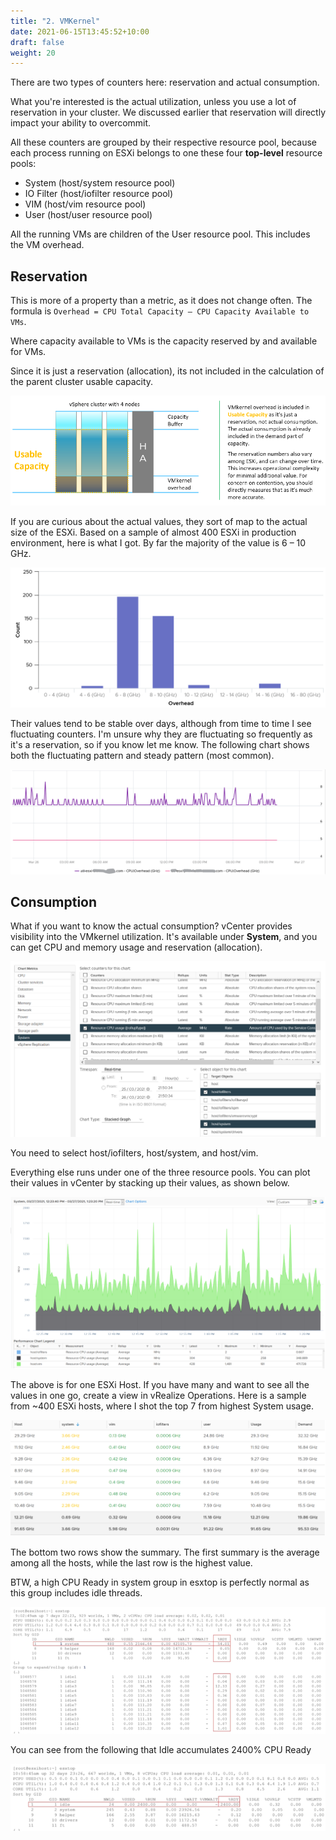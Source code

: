 ```yaml
---
title: "2. VMKernel"
date: 2021-06-15T13:45:52+10:00
draft: false
weight: 20
---
```


There are two types of counters here: reservation and actual consumption.

What you're interested is the actual utilization, unless you use a lot of reservation in your cluster. We discussed earlier that reservation will directly impact your ability to overcommit.

All these counters are grouped by their respective resource pool, because each process running on ESXi belongs to one these four **top-level** resource pools:
- System (host/system resource pool)
- IO Filter (host/iofilter resource pool)
- VIM (host/vim resource pool)
- User (host/user resource pool)

All the running VMs are children of the User resource pool. This includes the VM overhead.

## Reservation

This is more of a property than a metric, as it does not change often. The formula is `Overhead = CPU Total Capacity – CPU Capacity Available to VMs`.

Where capacity available to VMs is the capacity reserved by and available for VMs. 

Since it is just a reservation (allocation), its not included in the calculation of the parent cluster usable capacity.

![](2.6.2-fig-1.png)

If you are curious about the actual values, they sort of map to the actual size of the ESXi. Based on a sample of almost 400 ESXi in production environment, here is what I got. By far the majority of the value is 6 – 10 GHz.

![](2.6.2-fig-2.png)

Their values tend to be stable over days, although from time to time I see fluctuating counters. I'm unsure why they are fluctuating so frequently as it's a reservation, so if you know let me know. The following chart shows both the fluctuating pattern and steady pattern (most common).

![](2.6.2-fig-3.png)

## Consumption

What if you want to know the actual consumption? vCenter provides visibility into the VMkernel utilization. It's available under **System**, and you can get CPU and memory usage and reservation (allocation).

![](2.6.2-fig-4.png)

You need to select host/iofilters, host/system, and host/vim. 

Everything else runs under one of the three resource pools. You can plot their values in vCenter by stacking up their values, as shown below. 

![](2.6.2-fig-5.png)

The above is for one ESXi Host. If you have many and want to see all the values in one go, create a view in vRealize Operations. Here is a sample from ~400 ESXi hosts, where I shot the top 7 from highest System usage. 

![](2.6.2-fig-6.png)

The bottom two rows show the summary. The first summary is the average among all the hosts, while the last row is the highest value.

BTW, a high CPU Ready in system group in esxtop is perfectly normal as this group includes idle threads.

![](2.6.2-fig-7.png)

You can see from the following that Idle accumulates 2400% CPU Ready 

![](2.6.2-fig-8.png)

